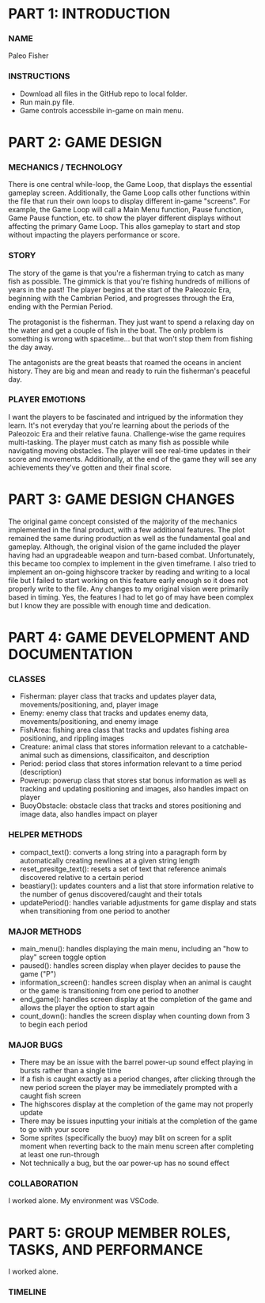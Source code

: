 # PART 1: INTRODUCTION

### NAME
Paleo Fisher

### INSTRUCTIONS
- Download all files in the GitHub repo to local folder.
- Run main.py file.
- Game controls accessbile in-game on main menu.


# PART 2: GAME DESIGN

### MECHANICS / TECHNOLOGY
There is one central while-loop, the Game Loop, that displays the essential gameplay screen. Additionally, the Game Loop calls other functions within the file that run their own loops to display different in-game "screens". For example, the Game Loop will call a Main Menu function, Pause function, Game Pause function, etc. to show the player different displays without affecting the primary Game Loop. This allos gameplay to start and stop without impacting the players performance or score.

### STORY
The story of the game is that you're a fisherman trying to catch as many fish as possible. The gimmick is that you're fishing hundreds of millions of years in the past! The player begins at the start of the Paleozoic Era, beginning with the Cambrian Period, and progresses through the Era, ending with the Permian Period.

The protagonist is the fisherman. They just want to spend a relaxing day on the water and get a couple of fish in the boat. The only problem is something is wrong with spacetime... but that won't stop them from fishing the day away.

The antagonists are the great beasts that roamed the oceans in ancient history. They are big and mean and ready to ruin the fisherman's peaceful day.

### PLAYER EMOTIONS
I want the players to be fascinated and intrigued by the information they learn. It's not everyday that you're learning about the periods of the Paleozoic Era and their relative fauna.
Challenge-wise the game requires multi-tasking. The player must catch as many fish as possible while navigating moving obstacles.
The player will see real-time updates in their score and movements. Additionally, at the end of the game they will see any achievements they've gotten and their final score.

# PART 3: GAME DESIGN CHANGES
The original game concept consisted of the majority of the mechanics implemented in the final product, with a few additional features. 
The plot remained the same during production as well as the fundamental goal and gameplay.
Although, the original vision of the game included the player having had an upgradeable weapon and turn-based combat. Unfortunately, this became too complex to implement in the given timeframe.
I also tried to implement an on-going highscore tracker by reading and writing to a local file but I failed to start working on this feature early enough so it does not properly write to the file.
Any changes to my original vision were primarily based in timing. Yes, the features I had to let go of may have been complex but I know they are possible with enough time and dedication.

# PART 4: GAME DEVELOPMENT AND DOCUMENTATION

### CLASSES
- Fisherman: player class that tracks and updates player data, movements/positioning, and, player image
- Enemy: enemy class that tracks and updates enemy data, movements/positioning, and enemy image
- FishArea: fishing area class that tracks and updates fishing area positioning, and rippling images
- Creature: animal class that stores information relevant to a catchable-animal such as dimensions, classificaiton, and description
- Period: period class that stores information relevant to a time period (description)
- Powerup: powerup class that stores stat bonus information as well as tracking and updating positioning and images, also handles impact on player
- BuoyObstacle: obstacle class that tracks and stores positioning and image data, also handles impact on player

### HELPER METHODS
- compact_text(): converts a long string into a paragraph form by automatically creating newlines at a given string length
- reset_presitge_text(): resets a set of text that reference animals discovered relative to a certain period
- beastiary(): updates counters and a list that store information relative to the number of genus discovered/caught and their totals
- updatePeriod(): handles variable adjustments for game display and stats when transitioning from one period to another

### MAJOR METHODS
- main_menu(): handles displaying the main menu, including an "how to play" screen toggle option
- paused(): handles screen display when player decides to pause the game ("P")
- information_screen(): handles screen display when an animal is caught or the game is transitioning from one period to another
- end_game(): handles screen display at the completion of the game and allows the player the option to start again
- count_down(): handles the screen display when counting down from 3 to begin each period

### MAJOR BUGS
- There may be an issue with the barrel power-up sound effect playing in bursts rather than a single time
- If a fish is caught exactly as a period changes, after clicking through the new period screen the player may be immediately prompted with a caught fish screen
- The highscores display at the completion of the game may not properly update
- There may be issues inputting your initials at the completion of the game to go with your score
- Some sprites (specifically the buoy) may blit on screen for a split moment when reverting back to the main menu screen after completing at least one run-through
- Not technically a bug, but the oar power-up has no sound effect

### COLLABORATION
I worked alone. My environment was VSCode.

# PART 5: GROUP MEMBER ROLES, TASKS, AND PERFORMANCE

I worked alone.

### TIMELINE

